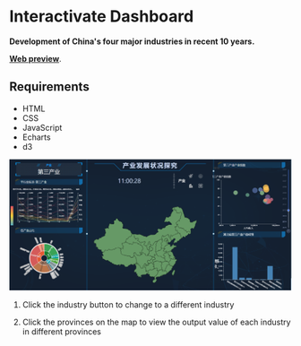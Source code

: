 # Interactivate Dashboard

**Development of China's four major industries in recent 10 years.**

[**Web preview**](https://dddclc.github.io/Interactive_Dashboard/).

Requirements
----

- HTML 
- CSS 
- JavaScript 
- Echarts
- d3



![image-20221214151204277](images/image.png)



1. Click the industry button to change to a different industry

2. Click the provinces on the map to view the output value of each industry in different provinces
